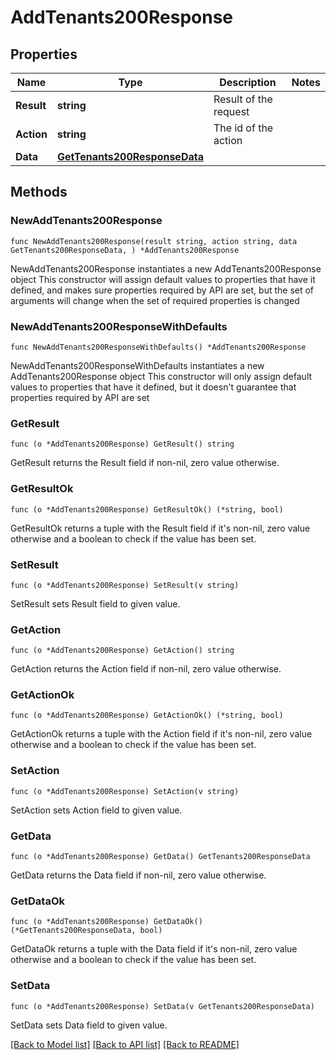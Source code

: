 # AddTenants200Response

## Properties

Name | Type | Description | Notes
------------ | ------------- | ------------- | -------------
**Result** | **string** | Result of the request | 
**Action** | **string** | The id of the action | 
**Data** | [**GetTenants200ResponseData**](GetTenants200ResponseData.md) |  | 

## Methods

### NewAddTenants200Response

`func NewAddTenants200Response(result string, action string, data GetTenants200ResponseData, ) *AddTenants200Response`

NewAddTenants200Response instantiates a new AddTenants200Response object
This constructor will assign default values to properties that have it defined,
and makes sure properties required by API are set, but the set of arguments
will change when the set of required properties is changed

### NewAddTenants200ResponseWithDefaults

`func NewAddTenants200ResponseWithDefaults() *AddTenants200Response`

NewAddTenants200ResponseWithDefaults instantiates a new AddTenants200Response object
This constructor will only assign default values to properties that have it defined,
but it doesn't guarantee that properties required by API are set

### GetResult

`func (o *AddTenants200Response) GetResult() string`

GetResult returns the Result field if non-nil, zero value otherwise.

### GetResultOk

`func (o *AddTenants200Response) GetResultOk() (*string, bool)`

GetResultOk returns a tuple with the Result field if it's non-nil, zero value otherwise
and a boolean to check if the value has been set.

### SetResult

`func (o *AddTenants200Response) SetResult(v string)`

SetResult sets Result field to given value.


### GetAction

`func (o *AddTenants200Response) GetAction() string`

GetAction returns the Action field if non-nil, zero value otherwise.

### GetActionOk

`func (o *AddTenants200Response) GetActionOk() (*string, bool)`

GetActionOk returns a tuple with the Action field if it's non-nil, zero value otherwise
and a boolean to check if the value has been set.

### SetAction

`func (o *AddTenants200Response) SetAction(v string)`

SetAction sets Action field to given value.


### GetData

`func (o *AddTenants200Response) GetData() GetTenants200ResponseData`

GetData returns the Data field if non-nil, zero value otherwise.

### GetDataOk

`func (o *AddTenants200Response) GetDataOk() (*GetTenants200ResponseData, bool)`

GetDataOk returns a tuple with the Data field if it's non-nil, zero value otherwise
and a boolean to check if the value has been set.

### SetData

`func (o *AddTenants200Response) SetData(v GetTenants200ResponseData)`

SetData sets Data field to given value.



[[Back to Model list]](../README.md#documentation-for-models) [[Back to API list]](../README.md#documentation-for-api-endpoints) [[Back to README]](../README.md)


